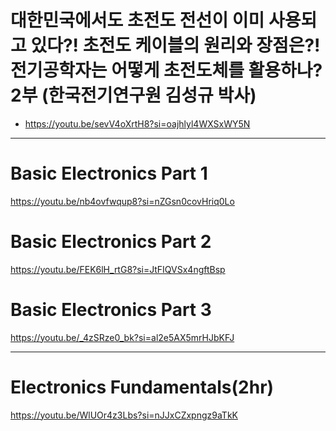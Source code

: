 # 대한민국에서도 초전도 전선이 이미 사용되고 있다?! 초전도 케이블의 원리와 장점은?! 전기공학자는 어떻게 초전도체를 활용하나? 2부 (한국전기연구원 김성규 박사)
- https://youtu.be/sevV4oXrtH8?si=oajhlyl4WXSxWY5N

<hr>

# Basic Electronics Part 1

https://youtu.be/nb4ovfwqup8?si=nZGsn0covHriq0Lo

# Basic Electronics Part 2

https://youtu.be/FEK6lH_rtG8?si=JtFIQVSx4ngftBsp

# Basic Electronics Part 3

https://youtu.be/_4zSRze0_bk?si=al2e5AX5mrHJbKFJ

<hr>

# Electronics Fundamentals(2hr)

https://youtu.be/WlUOr4z3Lbs?si=nJJxCZxpngz9aTkK
